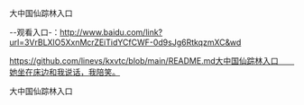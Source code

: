 大中国仙踪林入口

--观看入口-：http://www.baidu.com/link?url=3VrBLXlO5XxnMcrZEiTidYCfCWF-0d9sJg6RtkqzmXC&wd

https://github.com/linevs/kxvtc/blob/main/README.md大中国仙踪林入口　　她坐在床边和我说话，我陪笑。

大中国仙踪林入口
